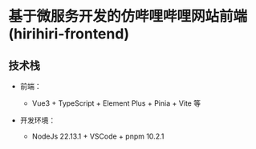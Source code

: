 # 基于微服务开发的仿哔哩哔哩网站前端(hirihiri-frontend)

## 技术栈

- 前端：
    - Vue3 + TypeScript + Element Plus + Pinia + Vite 等

- 开发环境：
    - NodeJs 22.13.1 + VSCode + pnpm 10.2.1